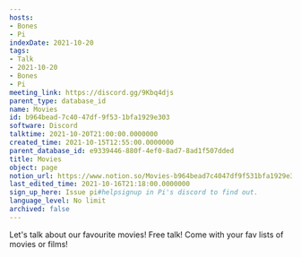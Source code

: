 ```yaml
---
hosts:
- Bones
- Pi
indexDate: 2021-10-20
tags:
- Talk
- 2021-10-20
- Bones
- Pi
meeting_link: https://discord.gg/9Kbq4djs
parent_type: database_id
name: Movies
id: b964bead-7c40-47df-9f53-1bfa1929e303
software: Discord
talktime: 2021-10-20T21:00:00.0000000
created_time: 2021-10-15T12:55:00.0000000
parent_database_id: e9339446-880f-4ef0-8ad7-8ad1f507dded
title: Movies
object: page
notion_url: https://www.notion.so/Movies-b964bead7c4047df9f531bfa1929e303
last_edited_time: 2021-10-16T21:18:00.0000000
sign_up_here: Issue pi#helpsignup in Pi's discord to find out.
language_level: No limit
archived: false
---
```


Let's talk about our favourite movies!
Free talk! Come with your fav lists of movies or films!


